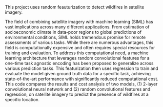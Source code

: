 This project uses random feauturization to detect wildfires in satellite imagery. 

The field of combining satellite imagery with machine learning (SIML) has vast implications across
many different applications. From estimation of socioeconomic climate in data-poor regions to global
predictions of environmental conditions, SIML holds tremendous promise for remote assessments of
various tasks. While there are numerous advantages, this field is computationally expensive and often
requires special resources for training and evaluation. To address this computational need, a machine
learning architecture that leverages random convolutional features for a one-time task agnostic encoding
has been proposed to generalize across various prediction tasks. This featurization then uses regression
to train and evaluate the model given ground truth data for a specific task, achieving state-of-the-art
performance with significantly reduced computational cost. This code compares the results and cost
analysis of two models, (1) 2-layer convolutional neural network and (2) random convolutional features
and regression, on satellite imagery to predict the presence of wildfires at a specific location.
